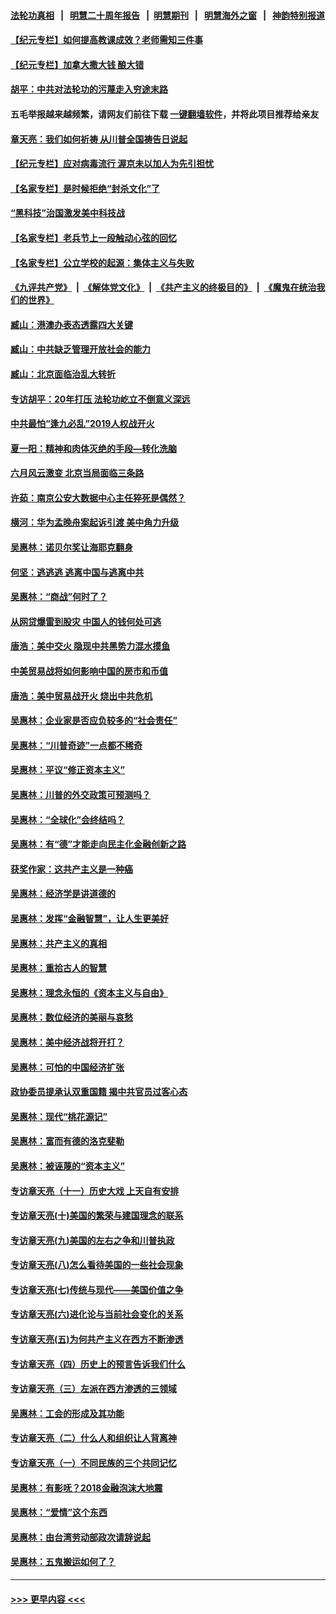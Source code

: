 #### [法轮功真相](https://github.com/gfw-breaker/truth/blob/master/README.md?t=0) &nbsp;&nbsp;|&nbsp;&nbsp; [明慧二十周年报告](https://github.com/gfw-breaker/mh-reports/blob/master/README.md?t=0) &nbsp;&nbsp;|&nbsp;&nbsp;[明慧期刊](https://github.com/gfw-breaker/mh-qikan) &nbsp;&nbsp;|&nbsp;&nbsp; [明慧海外之窗](https://github.com/gfw-breaker/mh-news/blob/master/README.md?t=0) &nbsp;&nbsp;|&nbsp;&nbsp; [神韵特别报道](https://github.com/gfw-breaker/mh-news/blob/master/shenyun.md?t=0)
#### [【纪元专栏】如何提高教课成效？老师需知三件事](../pages/nsc423/n12417848.md?t=06260901) 
#### [【纪元专栏】加拿大撒大钱 酿大错](../pages/nsc423/n12406564.md?t=06260901) 
#### [胡平：中共对法轮功的污蔑走入穷途末路](../pages/nsc423/n12266737.md?t=06260901) 
#### 五毛举报越来越频繁，请网友们前往下载 [一键翻墙软件](https://github.com/gfw-breaker/ssr-accounts)，并将此项目推荐给亲友
#### [章天亮：我们如何祈祷 从川普全国祷告日说起](../pages/nsc423/n11944627.md?t=06260901) 
#### [【纪元专栏】应对病毒流行 渥京未以加人为先引担忧](../pages/nsc423/n11875714.md?t=06260901) 
#### [【名家专栏】是时候拒绝“封杀文化”了](../pages/nsc423/n11814093.md?t=06260901) 
#### [“黑科技”治国激发美中科技战](../pages/nsc423/n11638056.md?t=06260901) 
#### [【名家专栏】老兵节上一段触动心弦的回忆](../pages/nsc423/n11646016.md?t=06260901) 
#### [【名家专栏】公立学校的起源：集体主义与失败](../pages/nsc423/n11601833.md?t=06260901) 
#### [《九评共产党》](https://github.com/begood0513/9ping.md/blob/master/README.md) &nbsp;|&nbsp; [《解体党文化》](../../../../jtdwh.md/blob/master/README.md)  &nbsp;|&nbsp; [《共产主义的终极目的》](../../../../gczydzjmd.md/blob/master/README.md) &nbsp;|&nbsp; [《魔鬼在统治我们的世界》](../../../../mgztzwmdsj.md/blob/master/README.md) 
#### [臧山：港澳办表态透露四大关键](../pages/nsc423/n11421628.md?t=06260901) 
#### [臧山：中共缺乏管理开放社会的能力](../pages/nsc423/n11407457.md?t=06260901) 
#### [臧山：北京面临治乱大转折](../pages/nsc423/n11406895.md?t=06260901) 
#### [专访胡平：20年打压 法轮功屹立不倒意义深远](../pages/nsc423/n11398800.md?t=06260901) 
#### [中共最怕“逢九必乱”2019人权战开火](../pages/nsc423/n11385248.md?t=06260901) 
#### [夏一阳：精神和肉体灭绝的手段—转化洗脑](../pages/nsc423/n11368250.md?t=06260901) 
#### [六月风云激变 北京当局面临三条路](../pages/nsc423/n11313668.md?t=06260901) 
#### [许茹：南京公安大数据中心主任猝死是偶然？](../pages/nsc423/n11064744.md?t=06260901) 
#### [横河：华为孟晚舟案起诉引渡 美中角力升级](../pages/nsc423/n11027230.md?t=06260901) 
#### [吴惠林：诺贝尔奖让海耶克翻身](../pages/nsc423/n10890049.md?t=06260901) 
#### [何坚：逃逃逃 逃离中国与逃离中共](../pages/nsc423/n10592891.md?t=06260901) 
#### [吴惠林：“商战”何时了？](../pages/nsc423/n10573558.md?t=06260901) 
#### [从网贷爆雷到股灾 中国人的钱何处可逃](../pages/nsc423/n10572800.md?t=06260901) 
#### [唐浩：美中交火 隐现中共黑势力混水摸鱼](../pages/nsc423/n10544040.md?t=06260901) 
#### [中美贸易战将如何影响中国的房市和币值](../pages/nsc423/n10543697.md?t=06260901) 
#### [唐浩：美中贸易战开火 烧出中共危机](../pages/nsc423/n10540126.md?t=06260901) 
#### [吴惠林：企业家是否应负较多的“社会责任”](../pages/nsc423/n10535022.md?t=06260901) 
#### [吴惠林：“川普奇迹”一点都不稀奇](../pages/nsc423/n10512808.md?t=06260901) 
#### [吴惠林：平议“修正资本主义”](../pages/nsc423/n10495724.md?t=06260901) 
#### [吴惠林：川普的外交政策可预测吗？](../pages/nsc423/n10462387.md?t=06260901) 
#### [吴惠林：“全球化”会终结吗？](../pages/nsc423/n10452838.md?t=06260901) 
#### [吴惠林：有“德”才能走向民主化金融创新之路](../pages/nsc423/n10432292.md?t=06260901) 
#### [获奖作家：这共产主义是一种癌](../pages/nsc423/n10431541.md?t=06260901) 
#### [吴惠林：经济学是讲道德的](../pages/nsc423/n10398014.md?t=06260901) 
#### [吴惠林：发挥“金融智慧”，让人生更美好](../pages/nsc423/n10375019.md?t=06260901) 
#### [吴惠林：共产主义的真相](../pages/nsc423/n10351394.md?t=06260901) 
#### [吴惠林：重拾古人的智慧](../pages/nsc423/n10337691.md?t=06260901) 
#### [吴惠林：理念永恒的《资本主义与自由》](../pages/nsc423/n10316274.md?t=06260901) 
#### [吴惠林：数位经济的美丽与哀愁](../pages/nsc423/n10292946.md?t=06260901) 
#### [吴惠林：美中经济战将开打？](../pages/nsc423/n10258825.md?t=06260901) 
#### [吴惠林：可怕的中国经济扩张](../pages/nsc423/n10219147.md?t=06260901) 
#### [政协委员提承认双重国籍 揭中共官员过客心态](../pages/nsc423/n10208809.md?t=06260901) 
#### [吴惠林：现代“桃花源记”](../pages/nsc423/n10185234.md?t=06260901) 
#### [吴惠林：富而有德的洛克斐勒](../pages/nsc423/n10142264.md?t=06260901) 
#### [吴惠林：被诬蔑的“资本主义”](../pages/nsc423/n10124816.md?t=06260901) 
#### [专访章天亮（十一）历史大戏 上天自有安排](../pages/nsc423/n10094905.md?t=06260901) 
#### [专访章天亮(十)美国的繁荣与建国理念的联系](../pages/nsc423/n10094899.md?t=06260901) 
#### [专访章天亮(九)美国的左右之争和川普执政](../pages/nsc423/n10094889.md?t=06260901) 
#### [专访章天亮(八)怎么看待美国的一些社会现象](../pages/nsc423/n10094857.md?t=06260901) 
#### [专访章天亮(七)传统与现代——美国价值之争](../pages/nsc423/n10093140.md?t=06260901) 
#### [专访章天亮(六)进化论与当前社会变化的关系](../pages/nsc423/n10092036.md?t=06260901) 
#### [专访章天亮(五)为何共产主义在西方不断渗透](../pages/nsc423/n10083620.md?t=06260901) 
#### [专访章天亮（四）历史上的预言告诉我们什么](../pages/nsc423/n10083606.md?t=06260901) 
#### [专访章天亮（三）左派在西方渗透的三领域](../pages/nsc423/n10081115.md?t=06260901) 
#### [吴惠林：工会的形成及其功能](../pages/nsc423/n10080633.md?t=06260901) 
#### [专访章天亮（二）什么人和组织让人背离神](../pages/nsc423/n10076637.md?t=06260901) 
#### [专访章天亮（一）不同民族的三个共同记忆](../pages/nsc423/n10074188.md?t=06260901) 
#### [吴惠林：有影呒？2018金融泡沫大地震](../pages/nsc423/n10040534.md?t=06260901) 
#### [吴惠林：“爱情”这个东西](../pages/nsc423/n10019423.md?t=06260901) 
#### [吴惠林：由台湾劳动部政次请辞说起](../pages/nsc423/n9979679.md?t=06260901) 
#### [吴惠林：五鬼搬运如何了？](../pages/nsc423/n9925338.md?t=06260901) 

----
#### [ >>> 更早内容 <<< ](../indexes/nsc423-earlier.md)
